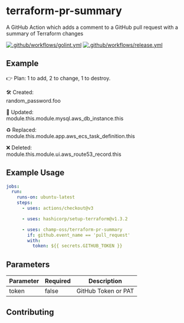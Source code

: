 # terraform-pr-summary

A GitHub Action which adds a comment to a GitHub pull request with a summary of Terraform changes

[![.github/workflows/golint.yml](https://github.com/champ-oss/terraform-pr-summary/actions/workflows/golint.yml/badge.svg?branch=main)](https://github.com/champ-oss/terraform-pr-summary/actions/workflows/golint.yml)
[![.github/workflows/release.yml](https://github.com/champ-oss/terraform-pr-summary/actions/workflows/release.yml/badge.svg)](https://github.com/champ-oss/terraform-pr-summary/actions/workflows/release.yml)

## Example

👉 Plan: 1 to add, 2 to change, 1 to destroy.

🛠️ Created:  
random_password.foo

🔀 Updated:  
module.this.module.mysql.aws_db_instance.this

♻️ Replaced:  
module.this.module.app.aws_ecs_task_definition.this  

❌ Deleted:  
module.this.module.ui.aws_route53_record.this

## Example Usage

```yaml
jobs:
  run:
    runs-on: ubuntu-latest
    steps:
      - uses: actions/checkout@v3

      - uses: hashicorp/setup-terraform@v1.3.2

      - uses: champ-oss/terraform-pr-summary
        if: github.event_name == 'pull_request'
        with:
          token: ${{ secrets.GITHUB_TOKEN }}
```


## Parameters
| Parameter | Required | Description |
| --- | --- | --- |
| token | false | GitHub Token or PAT |


## Contributing

